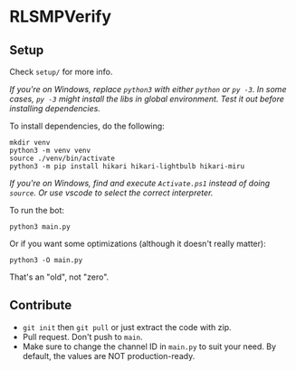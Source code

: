 # RLSMPVerify

## Setup

Check `setup/` for more info.

*If you're on Windows, replace `python3` with either `python` or `py -3`. In some cases, `py -3` might install the libs in global environment. Test it out before installing dependencies.*

To install dependencies, do the following:

```
mkdir venv
python3 -m venv venv
source ./venv/bin/activate
python3 -m pip install hikari hikari-lightbulb hikari-miru
```

*If you're on Windows, find and execute `Activate.ps1` instead of doing `source`. Or use vscode to select the correct interpreter.*

To run the bot:

```
python3 main.py
```

Or if you want some optimizations (although it doesn't really matter):

```
python3 -O main.py
```

That's an "old", not "zero".

## Contribute

- `git init` then `git pull` or just extract the code with zip.
- Pull request. Don't push to `main`.
- Make sure to change the channel ID in `main.py` to suit your need. By default, the values are NOT production-ready.
